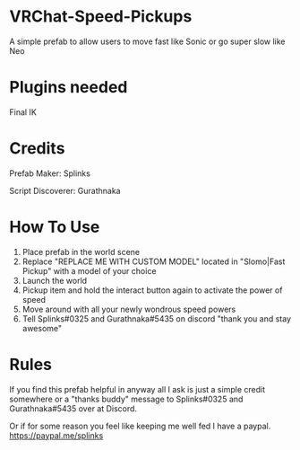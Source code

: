 # VRChat-Speed-Pickups
A simple prefab to allow users to move fast like Sonic or go super slow like Neo


# Plugins needed
Final IK

# Credits
Prefab Maker: 			Splinks

Script Discoverer:		Gurathnaka


# How To Use
1) Place prefab in the world scene
2) Replace "REPLACE ME WITH CUSTOM MODEL" located in "Slomo|Fast Pickup" with a model of your choice
3) Launch the world
4) Pickup item and hold the interact button again to activate the power of speed
5) Move around with all your newly wondrous speed powers
6) Tell Splinks#0325 and Gurathnaka#5435 on discord "thank you and stay awesome"


# Rules
If you find this prefab helpful in anyway all I ask is just a simple credit somewhere or a "thanks buddy" message to Splinks#0325 and Gurathnaka#5435 over at Discord.

Or if for some reason you feel like keeping me well fed I have a paypal. https://paypal.me/splinks

